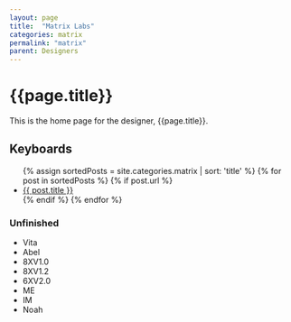 ```yaml
---
layout: page
title:  "Matrix Labs"
categories: matrix
permalink: "matrix"
parent: Designers
---
```

# {{page.title}}

This is the home page for the designer, {{page.title}}.

## Keyboards

<ul>
  {% assign sortedPosts = site.categories.matrix | sort: 'title' %}
    {% for post in sortedPosts %}
      {% if post.url %}
        <li><a href="{{ post.url }}">{{ post.title }}</a></li>
      {% endif %}
    {% endfor %}
</ul>

### Unfinished

- Vita
- Abel
- 8XV1.0
- 8XV1.2
- 6XV2.0
- ME
- IM
- Noah
